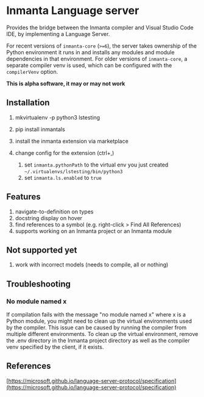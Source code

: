 # Inmanta Language server

Provides the bridge between the Inmanta compiler and Visual Studio Code IDE, by implementing a Language Server.

For recent versions of `inmanta-core` (`>=6`), the server takes ownership of the Python environment it runs in and installs any
modules and module dependencies in that environment. For older versions of `inmanta-core`, a separate compiler venv is used,
which can be configured with the `compilerVenv` option.

**This is alpha software, it may or may not work**

## Installation

1. mkvirtualenv -p python3 lstesting
2. pip install inmantals
3. install the inmanta extension via marketplace
4. change config for the extension (ctrl+,)

   1. set `inmanta.pythonPath` to the virtual env you just created `~/.virtualenvs/lstesting/bin/python3`
   2. set `inmanta.ls.enabled` to `true`

## Features

1. navigate-to-definition on types
2. docstring display on hover
3. find references to a symbol (e.g. right-click > Find All References)
4. supports working on an Inmanta project or an Inmanta module

## Not supported yet

1. work with incorrect models (needs to compile, all or nothing)

## Troubleshooting

### No module named x

If compilation fails with the message "no module named x" where x is a Python module, you might need to clean up the virtual
environments used by the compiler. This issue can be caused by running the compiler from multiple different environments.
To clean up the virtual environment, remove the .env directory in the Inmanta project directory as well as the compiler venv
specified by the client, if it exists.

## References

[https://microsoft.github.io/language-server-protocol/specification](https://microsoft.github.io/language-server-protocol/specification)
